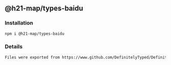 ## @h21-map/types-baidu

### Installation
```bash
npm i @h21-map/types-baidu
```
### Details
```bash
Files were exported from https://www.github.com/DefinitelyTyped/DefinitelyTyped
```

